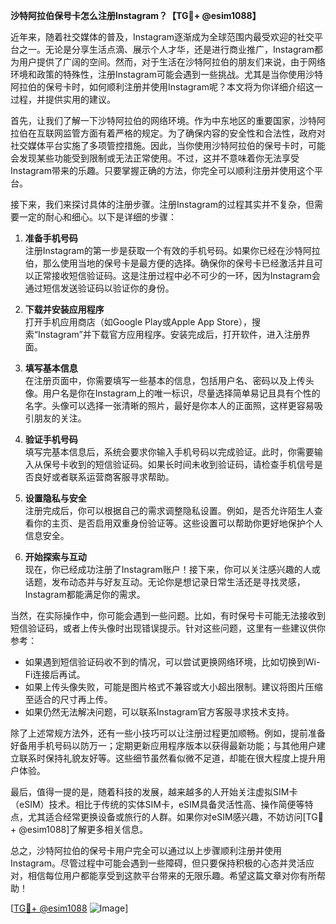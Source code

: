 **沙特阿拉伯保号卡怎么注册Instagram？【TG💪+ @esim1088】**

近年来，随着社交媒体的普及，Instagram逐渐成为全球范围内最受欢迎的社交平台之一。无论是分享生活点滴、展示个人才华，还是进行商业推广，Instagram都为用户提供了广阔的空间。然而，对于生活在沙特阿拉伯的朋友们来说，由于网络环境和政策的特殊性，注册Instagram可能会遇到一些挑战。尤其是当你使用沙特阿拉伯的保号卡时，如何顺利注册并使用Instagram呢？本文将为你详细介绍这一过程，并提供实用的建议。

首先，让我们了解一下沙特阿拉伯的网络环境。作为中东地区的重要国家，沙特阿拉伯在互联网监管方面有着严格的规定。为了确保内容的安全性和合法性，政府对社交媒体平台实施了多项管控措施。因此，当你使用沙特阿拉伯的保号卡时，可能会发现某些功能受到限制或无法正常使用。不过，这并不意味着你无法享受Instagram带来的乐趣。只要掌握正确的方法，你完全可以顺利注册并使用这个平台。

接下来，我们来探讨具体的注册步骤。注册Instagram的过程其实并不复杂，但需要一定的耐心和细心。以下是详细的步骤：

1. **准备手机号码**  
   注册Instagram的第一步是获取一个有效的手机号码。如果你已经在沙特阿拉伯，那么使用当地的保号卡是最方便的选择。确保你的保号卡已经激活并且可以正常接收短信验证码。这是注册过程中必不可少的一环，因为Instagram会通过短信发送验证码以验证你的身份。

2. **下载并安装应用程序**  
   打开手机应用商店（如Google Play或Apple App Store），搜索“Instagram”并下载官方应用程序。安装完成后，打开软件，进入注册界面。

3. **填写基本信息**  
   在注册页面中，你需要填写一些基本的信息，包括用户名、密码以及上传头像。用户名是你在Instagram上的唯一标识，尽量选择简单易记且具有个性的名字。头像可以选择一张清晰的照片，最好是你本人的正面照，这样更容易吸引朋友的关注。

4. **验证手机号码**  
   填写完基本信息后，系统会要求你输入手机号码以完成验证。此时，你需要输入从保号卡收到的短信验证码。如果长时间未收到验证码，请检查手机信号是否良好或者联系运营商客服寻求帮助。

5. **设置隐私与安全**  
   注册完成后，你可以根据自己的需求调整隐私设置。例如，是否允许陌生人查看你的主页、是否启用双重身份验证等。这些设置可以帮助你更好地保护个人信息安全。

6. **开始探索与互动**  
   现在，你已经成功注册了Instagram账户！接下来，你可以关注感兴趣的人或话题，发布动态并与好友互动。无论你是想记录日常生活还是寻找灵感，Instagram都能满足你的需求。

当然，在实际操作中，你可能会遇到一些问题。比如，有时保号卡可能无法接收到短信验证码，或者上传头像时出现错误提示。针对这些问题，这里有一些建议供你参考：

- 如果遇到短信验证码收不到的情况，可以尝试更换网络环境，比如切换到Wi-Fi连接后再试。
- 如果上传头像失败，可能是图片格式不兼容或大小超出限制。建议将图片压缩至适合的尺寸再上传。
- 如果仍然无法解决问题，可以联系Instagram官方客服寻求技术支持。

除了上述常规方法外，还有一些小技巧可以让注册过程更加顺畅。例如，提前准备好备用手机号码以防万一；定期更新应用程序版本以获得最新功能；与其他用户建立联系时保持礼貌友好等。这些细节虽然看似微不足道，却能在很大程度上提升用户体验。

最后，值得一提的是，随着科技的发展，越来越多的人开始关注虚拟SIM卡（eSIM）技术。相比于传统的实体SIM卡，eSIM具备灵活性高、操作简便等特点，尤其适合经常更换设备或旅行的人群。如果你对eSIM感兴趣，不妨访问[TG💪+ @esim1088]了解更多相关信息。

总之，沙特阿拉伯的保号卡用户完全可以通过以上步骤顺利注册并使用Instagram。尽管过程中可能会遇到一些障碍，但只要保持积极的心态并灵活应对，相信每位用户都能享受到这款平台带来的无限乐趣。希望这篇文章对你有所帮助！

[[TG💪+ @esim1088](https://t.me/s/esim1088) ![Image](https://i.postimg.cc/4NQfJmqS/Snipaste-2025-05-13-00-14-12.png)]